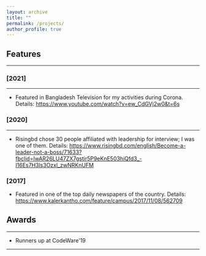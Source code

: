 ```yaml
---
layout: archive
title: ""
permalink: /projects/
author_profile: true
---
```


## Features 
----------------
### [2021]
-----------
* Featured in Bangladesh Television for my activities during Corona. Details: https://www.youtube.com/watch?v=ew_CdGVj2w0&t=6s

### [2020]
-----------
* Risingbd chose 30 people affiliated with leadership for interview; I was one of them. Details: https://www.risingbd.com/english/Become-a-leader-not-a-boss/71633?fbclid=IwAR26LU47ZX7gstir5P9eKnE503hiQfd3_-I16Es7H3ls3Ozxl_zwNRKnUFM

### [2017]

* Featured in one of the top daily newspapers of the country. Details: https://www.kalerkantho.com/feature/campus/2017/11/08/562709
 
## Awards
----------------
* Runners up at CodeWare'19

__________________________________________________